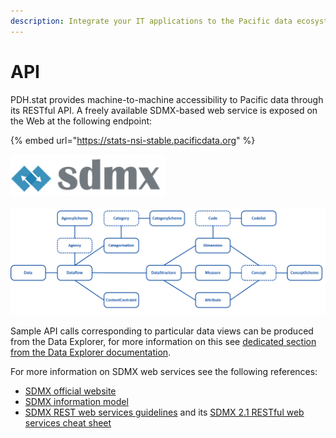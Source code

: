 ```yaml
---
description: Integrate your IT applications to the Pacific data ecosystem
---
```


# API

PDH.stat provides machine-to-machine accessibility to Pacific data through its RESTful API. A freely available SDMX-based web service is exposed on the Web at the following endpoint:

{% embed url="https://stats-nsi-stable.pacificdata.org" %}

![](<../../.gitbook/assets/image (47).png>)

![Overview of main queriable SDMX classes](<../../.gitbook/assets/image (48).png>)

Sample API calls corresponding to particular data views can be produced from the Data Explorer, for more information on this see [dedicated section from the Data Explorer documentation](../de.md).

For more information on SDMX web services see the following references:

* [SDMX official website](https://sdmx.org/)
* [SDMX information model](https://sdmx.org/wp-content/uploads/SDMX\_2-1\_SECTION\_2\_InformationModel\_2020-07.pdf)
* [SDMX REST web services guidelines](https://github.com/sdmx-twg/sdmx-rest/) and its [SDMX 2.1 RESTful web services cheat sheet](https://github.com/sdmx-twg/sdmx-rest/blob/master/doc/rest\_cheat\_sheet.pdf?raw=true)

